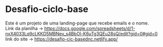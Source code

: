 # Desafio-ciclo-base
Este é um projeto de uma landing-page que recebe emails e o nome.<br/>
Link da planilha -> https://docs.google.com/spreadsheets/d/1-nxX4033Lq9cLKKD5MBNev_s4BbOl-K6uTg3QEu28sQ/edit?gid=0#gid=0 <br/>
link do site -> https://desafio-cic-basednc.netlify.app/
